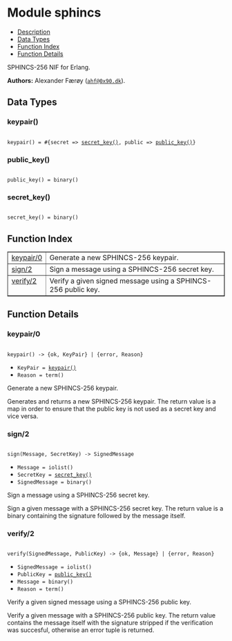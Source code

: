 

# Module sphincs #
* [Description](#description)
* [Data Types](#types)
* [Function Index](#index)
* [Function Details](#functions)

SPHINCS-256 NIF for Erlang.

__Authors:__ Alexander Færøy ([`ahf@0x90.dk`](mailto:ahf@0x90.dk)).

<a name="types"></a>

## Data Types ##




### <a name="type-keypair">keypair()</a> ###


<pre><code>
keypair() = #{secret =&gt; <a href="#type-secret_key">secret_key()</a>, public =&gt; <a href="#type-public_key">public_key()</a>}
</code></pre>




### <a name="type-public_key">public_key()</a> ###


<pre><code>
public_key() = binary()
</code></pre>




### <a name="type-secret_key">secret_key()</a> ###


<pre><code>
secret_key() = binary()
</code></pre>

<a name="index"></a>

## Function Index ##


<table width="100%" border="1" cellspacing="0" cellpadding="2" summary="function index"><tr><td valign="top"><a href="#keypair-0">keypair/0</a></td><td>Generate a new SPHINCS-256 keypair.</td></tr><tr><td valign="top"><a href="#sign-2">sign/2</a></td><td>Sign a message using a SPHINCS-256 secret key.</td></tr><tr><td valign="top"><a href="#verify-2">verify/2</a></td><td>Verify a given signed message using a SPHINCS-256 public key.</td></tr></table>


<a name="functions"></a>

## Function Details ##

<a name="keypair-0"></a>

### keypair/0 ###

<pre><code>
keypair() -&gt; {ok, KeyPair} | {error, Reason}
</code></pre>

<ul class="definitions"><li><code>KeyPair = <a href="#type-keypair">keypair()</a></code></li><li><code>Reason = term()</code></li></ul>

Generate a new SPHINCS-256 keypair.

Generates and returns a new SPHINCS-256 keypair. The return value is a map
in order to ensure that the public key is not used as a secret key and vice
versa.

<a name="sign-2"></a>

### sign/2 ###

<pre><code>
sign(Message, SecretKey) -&gt; SignedMessage
</code></pre>

<ul class="definitions"><li><code>Message = iolist()</code></li><li><code>SecretKey = <a href="#type-secret_key">secret_key()</a></code></li><li><code>SignedMessage = binary()</code></li></ul>

Sign a message using a SPHINCS-256 secret key.

Sign a given message with a SPHINCS-256 secret key. The return value is a
binary containing the signature followed by the message itself.

<a name="verify-2"></a>

### verify/2 ###

<pre><code>
verify(SignedMessage, PublicKey) -&gt; {ok, Message} | {error, Reason}
</code></pre>

<ul class="definitions"><li><code>SignedMessage = iolist()</code></li><li><code>PublicKey = <a href="#type-public_key">public_key()</a></code></li><li><code>Message = binary()</code></li><li><code>Reason = term()</code></li></ul>

Verify a given signed message using a SPHINCS-256 public key.

Verify a given message with a SPHINCS-256 public key. The return value
contains the message itself with the signature stripped if the verification
was succesful, otherwise an error tuple is returned.


